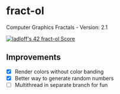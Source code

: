 # fract-ol
Computer Graphics Fractals - Version: 2.1

[![ladloff's 42 fract-ol Score](https://badge42.vercel.app/api/v2/cleopgpe600060fmkk9ruhmk8/project/3075493)](https://github.com/JaeSeoKim/badge42)

## Improvements

- [x] Render colors without color banding
- [x] Better way to generate random numbers
- [ ] Multithread in separate branch for fun
